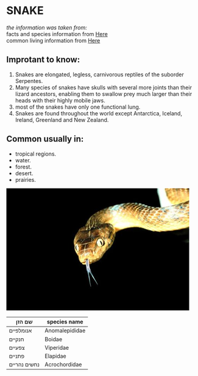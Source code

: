 # SNAKE  
*the information was taken from:*  
facts and species information from [Here](https://he.wikipedia.org/wiki/%D7%A0%D7%97%D7%A9%D7%99%D7%9D)  
common living information from [Here](http://www.defenders.org/snakes/basic-facts)

## Improtant to know:  

1.  Snakes are elongated, legless, carnivorous reptiles of the suborder Serpentes.
2.  Many species of snakes have skulls with several more joints than their lizard ancestors, enabling them to swallow prey much larger than their heads with their highly mobile jaws. 
3.  most of the snakes have only one functional lung.  
4.  Snakes are found throughout the world except Antarctica, Iceland, Ireland, Greenland and New Zealand.

## Common usually in:

- tropical regions.
- water.
- forest.
- desert.
- prairies.

![Image of github's cat](/images/snake1.jpg)

שם הזן | species name
-------|--------
אנומלפיים | Anomalepididae
חנקיים | Boidae
צפעיים | Viperidae
פתניים | Elapidae
נחשים נהריים | Acrochordidae




